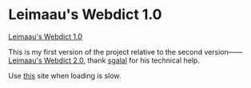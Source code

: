 # Leimaau's Webdict 1.0

[Leimaau's Webdict 1.0](https://leimaau.github.io/leimaau-webdict/)

This is my first version of the project relative to the second version——[Leimaau's Webdict 2.0](https://github.com/leimaau/leimaau-webdict2), thank [sgalal](https://github.com/sgalal) for his technical help.

Use [this](https://leimaau.gitee.io/leimaau-webdict/) site when loading is slow.